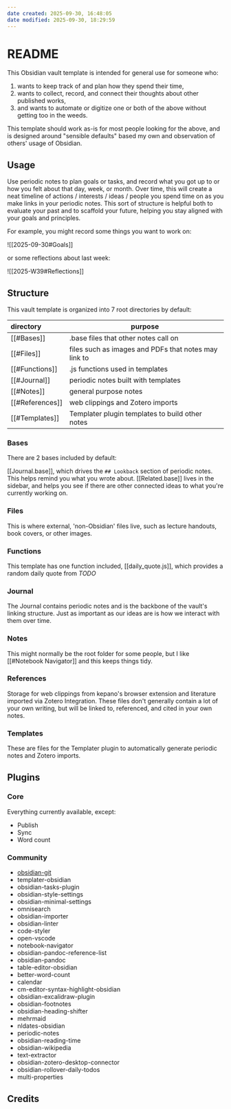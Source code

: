 ```yaml
---
date created: 2025-09-30, 16:48:05
date modified: 2025-09-30, 18:29:59
---
```


# README

This Obsidian vault template is intended for general use for someone who:

1. wants to keep track of and plan how they spend their time,
2. wants to collect, record, and connect their thoughts about other published works,
3. and wants to automate or digitize one or both of the above without getting too in the weeds.

This template should work as-is for most people looking for the above, and is designed around "sensible defaults" based my own and observation of others' usage of Obsidian.

## Usage

Use periodic notes to plan goals or tasks, and record what you got up to or how you felt about that day, week, or month. Over time, this will create a neat timeline of actions / interests / ideas / people you spend time on as you make links in your periodic notes. This sort of structure is helpful both to evaluate your past and to scaffold your future, helping you stay aligned with your goals and principles.

For example, you might record some things you want to work on:

![[2025-09-30#Goals]]

or some reflections about last week:

![[2025-W39#Reflections]]

## Structure

This vault template is organized into 7 root directories by default:

| directory       | purpose                                              |
| :-------------- | ---------------------------------------------------- |
| [[#Bases]]      | .base files that other notes call on                 |
| [[#Files]]      | files such as images and PDFs that notes may link to |
| [[#Functions]]  | .js functions used in templates                      |
| [[#Journal]]    | periodic notes built with templates                  |
| [[#Notes]]      | general purpose notes                                |
| [[#References]] | web clippings and Zotero imports                     |
| [[#Templates]]  | Templater plugin templates to build other notes      |

### Bases

There are 2 bases included by default:

[[Journal.base]], which drives the `## Lookback` section of periodic notes. This helps remind you what you wrote about.
[[Related.base]] lives in the sidebar, and helps you see if there are other connected ideas to what you're currently working on.

### Files

This is where external, 'non-Obsidian' files live, such as lecture handouts, book covers, or other images.

### Functions

This template has one function included, [[daily_quote.js]], which provides a random daily quote from _TODO_

### Journal

The Journal contains periodic notes and is the backbone of the vault's linking structure. Just as important as our ideas are is how we interact with them over time.

### Notes

This might normally be the root folder for some people, but I like [[#Notebook Navigator]] and this keeps things tidy.

### References

Storage for web clippings from kepano's browser extension and literature imported via Zotero Integration. These files don't generally contain a lot of your own writing, but will be linked to, referenced, and cited in your own notes.

### Templates

These are files for the Templater plugin to automatically generate periodic notes and Zotero imports.

## Plugins

### Core

Everything currently available, except:

- Publish
- Sync
- Word count

### Community

- [obsidian-git](https://github.com/Vinzent03/obsidian-git)
- templater-obsidian
- obsidian-tasks-plugin
- obsidian-style-settings
- obsidian-minimal-settings
- omnisearch
- obsidian-importer
- obsidian-linter
- code-styler
- open-vscode
- notebook-navigator
- obsidian-pandoc-reference-list
- obsidian-pandoc
- table-editor-obsidian
- better-word-count
- calendar
- cm-editor-syntax-highlight-obsidian
- obsidian-excalidraw-plugin
- obsidian-footnotes
- obsidian-heading-shifter
- mehrmaid
- nldates-obsidian
- periodic-notes
- obsidian-reading-time
- obsidian-wikipedia
- text-extractor
- obsidian-zotero-desktop-connector
- obsidian-rollover-daily-todos
- multi-properties

## Credits
